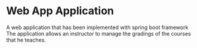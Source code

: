 # Web App Application
A web application that has been implemented with spring boot framework
The application allows an instructor to manage the gradings of the courses that he teaches.
